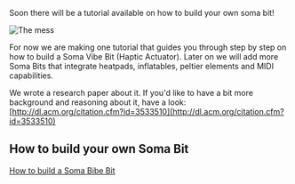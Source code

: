 Soon there will be a tutorial available on how to build your own soma bit!

![The mess](https://user-images.githubusercontent.com/103489802/174261620-a5b91f10-e634-4698-b71a-255870606469.jpg)

For now we are making one tutorial that guides you through step by step on how to build a Soma Vibe Bit (Haptic Actuator).
Later on we will add more Soma Bits that integrate heatpads, inflatables, peltier elements and MIDI capabilities.

We wrote a research paper about it. If you'd like to have a bit more background and reasoning about it, have a look: [http://dl.acm.org/citation.cfm?id=3533510](http://dl.acm.org/citation.cfm?id=3533510)

## How to build your own Soma Bit

[](Wiki)

[How to build a Soma Bibe Bit](somabits.github.io.wiki.git)

<!--
**somaBits/somabits** is a ✨ _special_ ✨ repository because its `README.md` (this file) appears on your GitHub profile.

Here are some ideas to get you started:

- 🔭 I’m currently working on ...
- 🌱 I’m currently learning ...
- 👯 I’m looking to collaborate on ...
- 🤔 I’m looking for help with ...
- 💬 Ask me about ...
- 📫 How to reach me: ...
- 😄 Pronouns: ...
- ⚡ Fun fact: ...
-->
